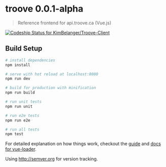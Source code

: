 # troove 0.0.1-alpha

> Reference frontend for api.troove.ca (Vue.js)

[ ![Codeship Status for KimBelanger/Troove-Client](https://app.codeship.com/projects/946b5e40-9796-0134-7656-42b34a73edd3/status?branch=master)](https://app.codeship.com/projects/187077)

## Build Setup

``` bash
# install dependencies
npm install

# serve with hot reload at localhost:8080
npm run dev

# build for production with minification
npm run build

# run unit tests
npm run unit

# run e2e tests
npm run e2e

# run all tests
npm test
```

For detailed explanation on how things work, checkout the [guide](http://vuejs-templates.github.io/webpack/) and [docs for vue-loader](http://vuejs.github.io/vue-loader).

Using http://semver.org for version tracking.
